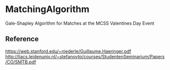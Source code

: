 # MatchingAlgorithm
Gale-Shapley Algorithm for Matches at the MCSS Valentines Day Event

## Reference
https://web.stanford.edu/~niederle/Guillaume.Haeringer.pdf
http://liacs.leidenuniv.nl/~stefanovtp/courses/StudentenSeminarium/Papers/CO/SMTB.pdf
